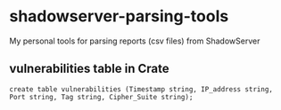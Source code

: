 # shadowserver-parsing-tools

My personal tools for parsing reports (csv files) from ShadowServer

## vulnerabilities table in Crate

    create table vulnerabilities (Timestamp string, IP_address string, Port string, Tag string, Cipher_Suite string);
